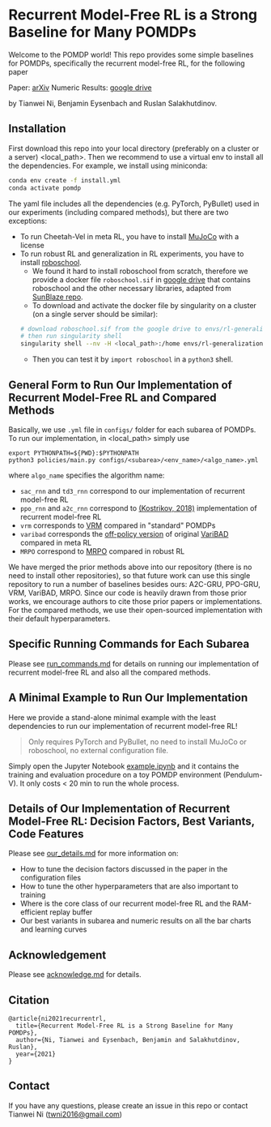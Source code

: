 # Recurrent Model-Free RL is a Strong Baseline for Many POMDPs
Welcome to the POMDP world! 
This repo provides some simple baselines for POMDPs, specifically the recurrent model-free RL, for the following paper

Paper: [arXiv](https://arxiv.org/abs/2110.05038) Numeric Results: [google drive](https://drive.google.com/file/d/18l9Y4N8zPRdGBnx8oSELiQcoReF7V4wP/view?usp=sharing)

by Tianwei Ni, Benjamin Eysenbach and Ruslan Salakhutdinov.

## Installation
First download this repo into your local directory (preferably on a cluster or a server) <local_path>. Then we recommend to use a virtual env to install all the dependencies. For example, we install using miniconda:
```bash
conda env create -f install.yml
conda activate pomdp
```

The yaml file includes all the dependencies (e.g. PyTorch, PyBullet) used in our experiments (including compared methods), but there are two exceptions:
- To run Cheetah-Vel in meta RL, you have to install [MuJoCo](https://github.com/openai/mujoco-py) with a license
- To run robust RL and generalization in RL experiments, you have to install [roboschool](https://github.com/openai/roboschool). 
    - We found it hard to install roboschool from scratch, therefore we provide a docker file `roboschool.sif` in [google drive](https://drive.google.com/file/d/1KpTpVwoU02AI7uQrk2T9hQ6s15EISRTa/view?usp=sharing) that contains roboschool and the other necessary libraries, adapted from [SunBlaze repo](https://github.com/sunblaze-ucb/rl-generalization). 
    - To download and activate the docker file by singularity on a cluster (on a single server should be similar):
    ```bash
    # download roboschool.sif from the google drive to envs/rl-generalization/roboschool.sif
    # then run singularity shell
    singularity shell --nv -H <local_path>:/home envs/rl-generalization/roboschool.sif
    ```
    - Then you can test it by `import roboschool` in a `python3` shell.

## General Form to Run Our Implementation of Recurrent Model-Free RL and Compared Methods

Basically, we use `.yml` file in `configs/` folder for each subarea of POMDPs. 
To run our implementation, in <local_path> simply use
```
export PYTHONPATH=${PWD}:$PYTHONPATH
python3 policies/main.py configs/<subarea>/<env_name>/<algo_name>.yml
```
where `algo_name` specifies the algorithm name:
- `sac_rnn` and `td3_rnn` correspond to our implementation of recurrent model-free RL
- `ppo_rnn` and `a2c_rnn` correspond to [(Kostrikov, 2018)](https://github.com/ikostrikov/pytorch-a2c-ppo-acktr-gail) implementation of recurrent model-free RL
- `vrm` corresponds to [VRM](https://github.com/oist-cnru/Variational-Recurrent-Models) compared in "standard" POMDPs
- `varibad` corresponds the [off-policy version](https://github.com/Rondorf/BOReL) of original [VariBAD](https://arxiv.org/abs/1910.08348) compared in meta RL
- `MRPO` correspond to [MRPO](http://proceedings.mlr.press/v139/jiang21c/jiang21c-supp.zip) compared in robust RL

We have merged the prior methods above into our repository (there is no need to install other repositories), so that future work can use this single repository to run a number of baselines besides ours: A2C-GRU, PPO-GRU, VRM, VariBAD, MRPO. 
Since our code is heavily drawn from those prior works, we encourage authors to cite those prior papers or implementations.
For the compared methods, we use their open-sourced implementation with their default hyperparameters.

## Specific Running Commands for Each Subarea
Please see [run_commands.md](run_commands.md) for details on running our implementation of recurrent model-free RL and also all the compared methods.

## A Minimal Example to Run Our Implementation
Here we provide a stand-alone minimal example with the least dependencies to run our implementation of recurrent model-free RL! 
> Only requires PyTorch and PyBullet, no need to install MuJoCo or roboschool, no external configuration file.

Simply open the Jupyter Notebook [example.ipynb](example.ipynb) and it contains the training and evaluation procedure on a toy POMDP environment (Pendulum-V). It only costs < 20 min to run the whole process.

## Details of Our Implementation of Recurrent Model-Free RL: Decision Factors, Best Variants, Code Features
Please see [our_details.md](our_details.md) for more information on:
- How to tune the decision factors discussed in the paper in the configuration files
- How to tune the other hyperparameters that are also important to training
- Where is the core class of our recurrent model-free RL and the RAM-efficient replay buffer
- Our best variants in subarea and numeric results on all the bar charts and learning curves

## Acknowledgement
Please see [acknowledge.md](acknowledge.md) for details.

## Citation
```
@article{ni2021recurrentrl,
  title={Recurrent Model-Free RL is a Strong Baseline for Many POMDPs},
  author={Ni, Tianwei and Eysenbach, Benjamin and Salakhutdinov, Ruslan},
  year={2021}
}
```
## Contact
If you have any questions, please create an issue in this repo or contact Tianwei Ni (twni2016@gmail.com)

